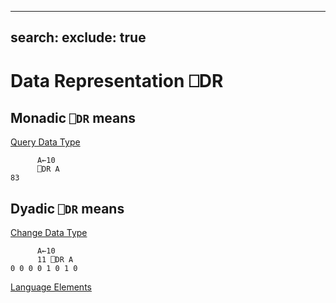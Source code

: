 <!-- Hidden search keywords -->
<div style="display: none;">
  ⎕DR DR
</div>

---
search:
  exclude: true
---





<h1 class="heading"><span class="name">Data Representation</span> <span class="command">⎕DR</span></h1>


## Monadic `⎕DR` means


[Query Data Type](data-representation-monadic.md)
```apl
      A←10
      ⎕DR A
83

```

## Dyadic `⎕DR` means


[Change Data Type](data-representation-dyadic.md)
```apl
      A←10
      11 ⎕DR A
0 0 0 0 1 0 1 0

```


[Language Elements](../symbols/language-elements.md)


